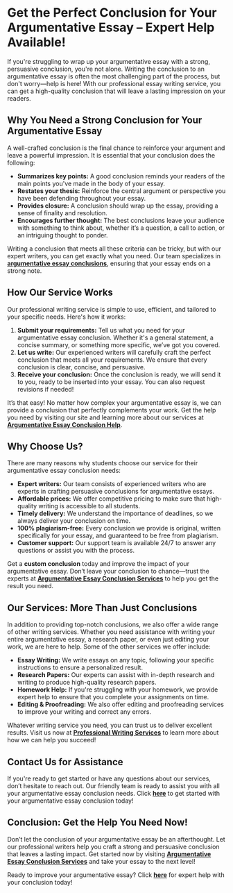 # Get the Perfect Conclusion for Your Argumentative Essay – Expert Help Available!

If you're struggling to wrap up your argumentative essay with a strong, persuasive conclusion, you're not alone. Writing the conclusion to an argumentative essay is often the most challenging part of the process, but don't worry—help is here! With our professional essay writing service, you can get a high-quality conclusion that will leave a lasting impression on your readers.

## Why You Need a Strong Conclusion for Your Argumentative Essay

A well-crafted conclusion is the final chance to reinforce your argument and leave a powerful impression. It is essential that your conclusion does the following:

- **Summarizes key points:** A good conclusion reminds your readers of the main points you've made in the body of your essay.
- **Restates your thesis:** Reinforce the central argument or perspective you have been defending throughout your essay.
- **Provides closure:** A conclusion should wrap up the essay, providing a sense of finality and resolution.
- **Encourages further thought:** The best conclusions leave your audience with something to think about, whether it’s a question, a call to action, or an intriguing thought to ponder.

Writing a conclusion that meets all these criteria can be tricky, but with our expert writers, you can get exactly what you need. Our team specializes in [**argumentative essay conclusions**](https://tinyurl.com/topessay?keyword=conclusion+argumentative+essay), ensuring that your essay ends on a strong note.

## How Our Service Works

Our professional writing service is simple to use, efficient, and tailored to your specific needs. Here's how it works:

1. **Submit your requirements:** Tell us what you need for your argumentative essay conclusion. Whether it's a general statement, a concise summary, or something more specific, we’ve got you covered.
2. **Let us write:** Our experienced writers will carefully craft the perfect conclusion that meets all your requirements. We ensure that every conclusion is clear, concise, and persuasive.
3. **Receive your conclusion:** Once the conclusion is ready, we will send it to you, ready to be inserted into your essay. You can also request revisions if needed!

It’s that easy! No matter how complex your argumentative essay is, we can provide a conclusion that perfectly complements your work. Get the help you need by visiting our site and learning more about our services at [**Argumentative Essay Conclusion Help**](https://tinyurl.com/topessay?keyword=conclusion+argumentative+essay).

## Why Choose Us?

There are many reasons why students choose our service for their argumentative essay conclusion needs:

- **Expert writers:** Our team consists of experienced writers who are experts in crafting persuasive conclusions for argumentative essays.
- **Affordable prices:** We offer competitive pricing to make sure that high-quality writing is accessible to all students.
- **Timely delivery:** We understand the importance of deadlines, so we always deliver your conclusion on time.
- **100% plagiarism-free:** Every conclusion we provide is original, written specifically for your essay, and guaranteed to be free from plagiarism.
- **Customer support:** Our support team is available 24/7 to answer any questions or assist you with the process.

Get a **custom conclusion** today and improve the impact of your argumentative essay. Don’t leave your conclusion to chance—trust the experts at [**Argumentative Essay Conclusion Services**](https://tinyurl.com/topessay?keyword=conclusion+argumentative+essay) to help you get the result you need.

## Our Services: More Than Just Conclusions

In addition to providing top-notch conclusions, we also offer a wide range of other writing services. Whether you need assistance with writing your entire argumentative essay, a research paper, or even just editing your work, we are here to help. Some of the other services we offer include:

- **Essay Writing:** We write essays on any topic, following your specific instructions to ensure a personalized result.
- **Research Papers:** Our experts can assist with in-depth research and writing to produce high-quality research papers.
- **Homework Help:** If you're struggling with your homework, we provide expert help to ensure that you complete your assignments on time.
- **Editing & Proofreading:** We also offer editing and proofreading services to improve your writing and correct any errors.

Whatever writing service you need, you can trust us to deliver excellent results. Visit us now at [**Professional Writing Services**](https://tinyurl.com/topessay?keyword=conclusion+argumentative+essay) to learn more about how we can help you succeed!

## Contact Us for Assistance

If you're ready to get started or have any questions about our services, don’t hesitate to reach out. Our friendly team is ready to assist you with all your argumentative essay conclusion needs. Click [**here**](https://tinyurl.com/topessay?keyword=conclusion+argumentative+essay) to get started with your argumentative essay conclusion today!

## Conclusion: Get the Help You Need Now!

Don’t let the conclusion of your argumentative essay be an afterthought. Let our professional writers help you craft a strong and persuasive conclusion that leaves a lasting impact. Get started now by visiting [**Argumentative Essay Conclusion Services**](https://tinyurl.com/topessay?keyword=conclusion+argumentative+essay) and take your essay to the next level!

Ready to improve your argumentative essay? Click [**here**](https://tinyurl.com/topessay?keyword=conclusion+argumentative+essay) for expert help with your conclusion today!

